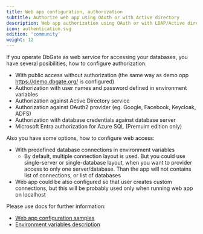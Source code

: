 ```yaml
---
title: Web app configuration, authorization
subtitle: Authorize web app using OAuth or with Active directory
description: Web app authorization using OAuth or with LDAP/Active directory
icon: authentication.svg
edition: 'community'
weight: 12
---
```


If you operate DbGate as web service for accessing your databases, you have several posibilities, how to configure authorization:
- With public access without authorization (the same way as demo opp https://demo.dbgate.org/ is configured)
- Authorization with user names and password defined in environment variables
- Authorization against Active Directory service
- Authorization against OAuth2 provider (eg. Google, Facebook, Keycloak, ADFS)
- Authorization with database credentials against database server
- Microsoft Entra authorization for Azure SQL (Premuim edition only)

Also you have some options, how to configure web access:
- With predefined database connections in environment variables
  - By default, multiple connection layout is used. But you could use single-server or single-database layout, when you want to provider access to only one server/database. Than the app will not contains list of connections, or list of databases
- Web app could be also configured so that user creates custom connections, but this will be probably used only when running web app on localhost

Please use docs for further information:
  - [Web app configuration samples](https://docs.dbgate.io/web-app-config)
  - [Environment variables description](https://docs.dbgate.io/env-variables)